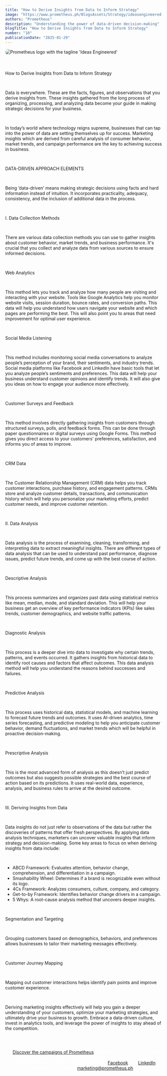 ```yaml
---
title: "How to Derive Insights from Data to Inform Strategy"
image: "https://www.prometheus.ph/BlogsAssets/Strategy/ideasengineered.jpg"
authors: "Prometheus"
description: "Understanding the power of data-driven decision-making"
blogTitle: "How to Derive Insights from Data to Inform Strategy"
number: "10"
publicationDate: "2025-01-29"
---
```


<img src="/BlogsAssets/Strategy/ideasengineered.jpg" alt="Prometheus logo with the tagline 'Ideas Engineered'" style="border-radius: 15px; margin-bottom: 20px;">

<div class="text-white text-lg leading-relaxed">

<br/>

<span class="font-bold text-3xl">How to Derive Insights from Data to Inform Strategy</span>

<br/>

<p class="mb-6">
Data is everywhere. These are the facts, figures, and observations that you derive insights from. These insights gathered from the long process of organizing, processing, and analyzing data become your guide in making strategic decisions for your business.
</p>

<br/>

<p class="mb-6">
In today’s world where technology reigns supreme, businesses that can tap into the power of data are setting themselves up for success. Marketing insights which are derived from careful analysis of consumer behavior, market trends, and campaign performance are the key to achieving success in business.
</p>

<br/>

<span class="font-bold text-2xl">DATA-DRIVEN APPROACH ELEMENTS</span>

<br/>

<p class="mb-6">
Being ‘data-driven’ means making strategic decisions using facts and hard information instead of intuition. It incorporates practicality, adequacy, consistency, and the inclusion of additional data in the process.
</p>

<br/>

<span class="font-bold text-xl">I. Data Collection Methods</span>

<br/>

<p class="mb-6">
There are various data collection methods you can use to gather insights about customer behavior, market trends, and business performance. It's crucial that you collect and analyze data from various sources to ensure informed decisions.
</p>

<br/>

<span class="font-bold text-lg">Web Analytics</span>

<br/>

<p class="mb-6">
This method lets you track and analyze how many people are visiting and interacting with your website. Tools like Google Analytics help you monitor website visits, session duration, bounce rates, and conversion paths. This data will help you understand how users navigate your website and which pages are performing the best. This will also point you to areas that need improvement for optimal user experience.
</p>

<br/>

<span class="font-bold text-lg">Social Media Listening</span>

<br/>

<p class="mb-6">
This method includes monitoring social media conversations to analyze people’s perception of your brand, their sentiments, and industry trends. Social media platforms like Facebook and LinkedIn have basic tools that let you analyze people’s sentiments and preferences. This data will help your business understand customer opinions and identify trends. It will also give you ideas on how to engage your audience more effectively.
</p>

<br/>

<span class="font-bold text-lg">Customer Surveys and Feedback</span>

<br/>

<p class="mb-6">
This method involves directly gathering insights from customers through structured surveys, polls, and feedback forms. This can be done through paper questionnaires or digital surveys using Google Forms. This method gives you direct access to your customers' preferences, satisfaction, and informs you of areas to improve.
</p>

<br/>

<span class="font-bold text-lg">CRM Data</span>

<br/>

<p class="mb-6">
The Customer Relationship Management (CRM) data helps you track customer interactions, purchase history, and engagement patterns. CRMs store and analyze customer details, transactions, and communication history which will help you personalize your marketing efforts, predict customer needs, and improve customer retention.
</p>

<br/>

<span class="font-bold text-xl">II. Data Analysis</span>

<br/>

<p class="mb-6">
Data analysis is the process of examining, cleaning, transforming, and interpreting data to extract meaningful insights. There are different types of data analysis that can be used to understand past performance, diagnose issues, predict future trends, and come up with the best course of action.
</p>

<br/>

<span class="font-bold text-lg">Descriptive Analysis</span>

<br/>

<p class="mb-6">
This process summarizes and organizes past data using statistical metrics like mean, median, mode, and standard deviation. This will help your business get an overview of key performance indicators (KPIs) like sales trends, customer demographics, and website traffic patterns.
</p>

<br/>

<span class="font-bold text-lg">Diagnostic Analysis</span>

<br/>

<p class="mb-6">
This process is a deeper dive into data to investigate why certain trends, patterns, and events occurred. It gathers insights from historical data to identify root causes and factors that affect outcomes. This data analysis method will help you understand the reasons behind successes and failures.
</p>

<br/>

<span class="font-bold text-lg">Predictive Analysis</span>

<br/>

<p class="mb-6">
This process uses historical data, statistical models, and machine learning to forecast future trends and outcomes. It uses AI-driven analytics, time series forecasting, and predictive modeling to help you anticipate customer behavior, demand fluctuations, and market trends which will be helpful in proactive decision-making.
</p>

<br/>

<span class="font-bold text-lg">Prescriptive Analysis</span>

<br/>

<p class="mb-6">
This is the most advanced form of analysis as this doesn’t just predict outcomes but also suggests possible strategies and the best course of action based on its predictions. It uses real-world data, experience, analysis, and business rules to arrive at the desired outcome.
</p>

<br/>

<span class="font-bold text-xl">III. Deriving Insights from Data</span>

<br/>

<p class="mb-6">
Data insights do not just refer to observations of the data but rather the discoveries of patterns that offer fresh perspectives. By applying data analysis techniques, marketers can uncover valuable insights that inform strategy and decision-making. Some key areas to focus on when deriving insights from data include:
</p>

<br/>

<ul class="list-disc list-inside mb-6">
<li><span class="font-bold">ABCD Framework:</span> Evaluates attention, behavior change, comprehension, and differentiation in a campaign.</li>
<li><span class="font-bold">Smashability Wheel:</span> Determines if a brand is recognizable even without its logo.</li>
<li><span class="font-bold">4Cs Framework:</span> Analyzes consumers, culture, company, and category.</li>
<li><span class="font-bold">Get-to-by Framework:</span> Identifies behavior change drivers in a campaign.</li>
<li><span class="font-bold">5 Whys:</span> A root-cause analysis method that uncovers deeper insights.</li>
</ul>

<br/>

<span class="font-bold text-lg">Segmentation and Targeting</span>

<br/>

<p class="mb-6">
Grouping customers based on demographics, behaviors, and preferences allows businesses to tailor their marketing messages effectively.
</p>

<br/>

<span class="font-bold text-lg">Customer Journey Mapping</span>

<br/>

<p class="mb-6">
Mapping out customer interactions helps identify pain points and improve customer experience.
</p>

<br/>

<p class="mb-6">
Deriving marketing insights effectively will help you gain a deeper understanding of your customers, optimize your marketing strategies, and ultimately drive your business to growth. Embrace a data-driven culture, invest in analytics tools, and leverage the power of insights to stay ahead of the competition.
</p>

<br/>
   <div style="color: white; display: flex; flex-direction: column; gap: 3.5rem;">
    <ul className="text-[#FFFFFF] sm:text-[15px] flex flex-col gap-5">
      <p className="text-[#FFFFFF] sm:text-[15px]"><a href="https://www.prometheus.ph/works" className="text-blue-500">Discover the campaigns of Prometheus</a> where every execution is fueled by a meticulously crafted strategy tailored for each client. To learn more about Prometheus, follow its official pages on <a href="https://www.facebook.com/PrometheusPr" className="text-blue-500">Facebook</a> and <a href="https://www.linkedin.com/company/prometheusph/" className="text-blue-500">LinkedIn</a>.  Reach Prometheus via email at <a href="mailto:marketing@prometheus.ph" className="text-blue-500">marketing@prometheus.ph</a>.</p>
    </ul>
  </div>
</div>
